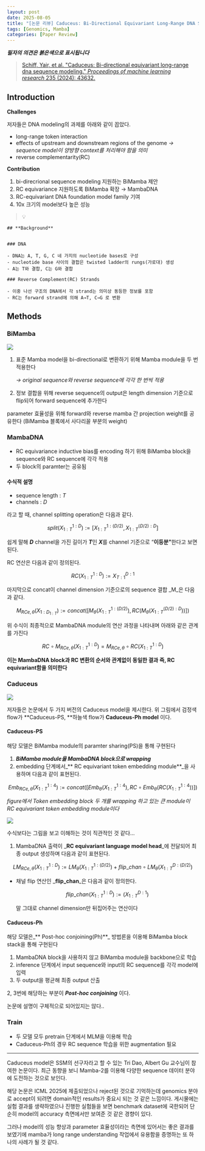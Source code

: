 ```yaml
---
layout: post
date: 2025-08-05
title: "[논문 리뷰] Caduceus: Bi-Directional Equivariant Long-Range DNA Sequence Modeling"
tags: [Genomics, Mamba]
categories: [Paper Review]
---
```


<span class="notion-red">_**필자의 의견은 붉은색으로 표시됩니다**_</span>


> [Schiff, Yair, et al. "Caduceus: Bi-directional equivariant long-range dna sequence modeling." ](https://pmc.ncbi.nlm.nih.gov/articles/PMC12189541/)[_Proceedings of machine learning research_](https://pmc.ncbi.nlm.nih.gov/articles/PMC12189541/)[ 235 (2024): 43632.](https://pmc.ncbi.nlm.nih.gov/articles/PMC12189541/)



## Introduction


**Challenges**


저자들은 DNA modeling의 과제를 아래와 같이 꼽았다.

- long-range token interaction
- effects of upstream and downstream regions of the genome 
_→ sequence model이 양방향 context를 처리해야 함을 의미_
- reverse complementarity(RC)

**Contribution**

1. bi-direcrional sequence modeling 지원하는 BiMamba 제안
1. RC equivariance 지원하도록 BiMamba 확장 → MambaDNA
1. RC-equivariant DNA foundation model family 기여
1. 10x 크기의 model보다 높은 성능

> 💡 


	## **Background**


	### DNA

	- DNA는 A, T, G, C 네 가지의 nucleotide bases로 구성
	- nucleotide base 사이의 결합은 twisted ladder의 rungs(가로대) 생성
	- A는 T와 결합, C는 G와 결합

	### Reverse Complement(RC) Strands

	- 이중 나선 구조의 DNA에서 각 strand는 의미상 동등한 정보를 포함
	- RC는 forward strand에 의해 A→T, C→G 로 변환


## Methods



### BiMamba


![](https://prod-files-secure.s3.us-west-2.amazonaws.com/542b861c-36a8-4051-84e5-8804b6728dba/2c247d59-7815-4980-99f0-8f0d21f445a7/image.png?X-Amz-Algorithm=AWS4-HMAC-SHA256&X-Amz-Content-Sha256=UNSIGNED-PAYLOAD&X-Amz-Credential=ASIAZI2LB466UI6G2LSJ%2F20251010%2Fus-west-2%2Fs3%2Faws4_request&X-Amz-Date=20251010T230055Z&X-Amz-Expires=3600&X-Amz-Security-Token=IQoJb3JpZ2luX2VjEF8aCXVzLXdlc3QtMiJIMEYCIQCOnElkhNe5%2B1j8b4f2uAkiRLpAeUgZ0JVn6UzPB5zhWQIhAIrtFfe7SHBYS3od0PfxDV1oQfgNO8MisXqc180YVLvdKogECPj%2F%2F%2F%2F%2F%2F%2F%2F%2F%2FwEQABoMNjM3NDIzMTgzODA1Igwv4VuulfLPLBLbMc8q3APBj3YeBlld7GiQDvWLeYYCzcwrXAjakV66pgAeXMjCn6RuGe%2BtTy%2FQR7SJJfXn8SkMaSdXhlD6NZxRosarfqqd6UZm5hyxH3WbT%2F8HKjWxyg4LsxCOBVyx1duMxa%2FQ8LIZ%2BgAZ1eaqdEIhIti5B8cCQVwWy73OahkbaJbt82PQs0lLQA7nZJUl6YLoAO5ku4AE8S0P8rOQiw8d2ggJNIe4mgwfvFlRaG3oVp1JBbtNT28szGQaYxUrcBMk5k8QlAolkNzjwFdcqQkssai6q3tFwB0Xk%2FmmWDaD1o6JimHu7xoU7AOwOnvRk2gRklNV8FGwNoBqlXWux1%2F4tnXnvRl%2BklTFG%2F94TL10wxGNggosVOyhRWAgVAKT2zdy%2Fv5smE7hp5kKc7XDPzZhMNwDYCUskgokkO6mGjtWNTc6HQM8UTMCmX6QFMXgJVDMCsA1koEQgmXlzVJTO78BR%2F5Io1ZXP16jQZIk4CU1ltHAewNXphF1emKBi2hi7LgG3nZUzEB0Pon%2B%2F7xrrsoKOC%2FGq5o7QY%2BlEmanoCBI6g9AFDaH9Nov3HQoNKwh1mjEvE7p23Qr7I7iQ0mLSJjSg%2BJeb4T5LhCDfM9ESqHjib%2BqDgYxhf8%2BlWY6hPnOOgvn5zDpn6bHBjqkAaQ5P62cgeN5HZmP6%2B28yC7SuwbyP%2B%2FY4t1kTSLLV0T7c1nJx%2BA%2F6eaa5cVCnpLT7WOL6HkVDd%2FOF%2BGvTpfl6Dyrfrz05QeMpUvi5jfqAOr2O86%2B0v4fLdvVhctcx%2Fgsm9YpK6DG5AUXhIklYVggxItGoVlNEXv75l%2B4VX5Jd3OjsG0Uw%2BVj1ZrFoa3I9OMlYxovXW9MHg9hXzdQWVvpMqsrR42T&X-Amz-Signature=d555d98ac5e6a821bf92d2ae4213d36f7ed07948d86052f8a16bef9ffc992585&X-Amz-SignedHeaders=host&x-amz-checksum-mode=ENABLED&x-id=GetObject)

1. 표준 Mamba model을 bi-directional로 변환하기 위해 Mamba module을 두 번 적용한다

	_→ original sequence와 reverse sequence에 각각 한 번씩 적용_

1. 정보 결합을 위해 reverse sequence의 output은 length dimension 기준으로 flip되어 forward sequence에 추가한다

parameter 효율성을 위해 forward와 reverse mamba 간 projection weight를 공유한다 (BiMamba 블록에서 사다리꼴 부분의 weight)



### MambaDNA

- RC equivariance inductive bias를 encoding 하기 위해 BiMamba block을 sequence와 RC sequence에 각각 적용
- 두 block의 paramter는 공유됨


#### 수식적 설명

- sequence length : _T_
- channels : _D_

라고 할 때,  channel splitting operation은 다음과 같다.


$$
split(X^{1:D}_{1:T}):=[X^{1:(D/2)}_{1:T},X^{(D/2):D}_{1:T}]
$$


<span class="notion-red">쉽게 말해 </span><span class="notion-red">_**D**_</span><span class="notion-red"> channel을 가진 길이가 </span><span class="notion-red">_**T**_</span><span class="notion-red">인 </span><span class="notion-red">_**X**_</span><span class="notion-red">를 channel 기준으로 “</span><span class="notion-red">**이등분”**</span><span class="notion-red">한다고 보면 된다.</span>


RC 연산은 다음과 같이 정의된다.


$$
RC(X^{1:D}_{1:T}):=X^{D:1}_{T:1}
$$


마지막으로 concat이 channel dimension 기준으로의 sequence 결합 _M_은 다음과 같다.


$$
M_{RCe,\theta}(X_{1:D_{1:T}}):=concat([M_{\theta}(X^{1:(D/2)}_{1:T}),RC(M_{\theta}(X^{(D/2):D}_{1:T}))])
$$


위 수식이 최종적으로 MambaDNA module의 연산 과정을 나타내며 아래와 같은 관계를 가진다


$$
RC\circ M_{RCe,\theta}(X^{1:D}_{1:T}) = M_{RCe,\theta} \circ RC(X^{1:D}_{1:T})
$$


**이는 MambaDNA block과 RC 변환의 순서와 관계없이 동일한 결과 즉, RC equivariant함을 의미한다**



### Caduceus


![](https://prod-files-secure.s3.us-west-2.amazonaws.com/542b861c-36a8-4051-84e5-8804b6728dba/f94a60d7-8145-473b-aef9-7c68d3ec604a/image.png?X-Amz-Algorithm=AWS4-HMAC-SHA256&X-Amz-Content-Sha256=UNSIGNED-PAYLOAD&X-Amz-Credential=ASIAZI2LB466UI6G2LSJ%2F20251010%2Fus-west-2%2Fs3%2Faws4_request&X-Amz-Date=20251010T230055Z&X-Amz-Expires=3600&X-Amz-Security-Token=IQoJb3JpZ2luX2VjEF8aCXVzLXdlc3QtMiJIMEYCIQCOnElkhNe5%2B1j8b4f2uAkiRLpAeUgZ0JVn6UzPB5zhWQIhAIrtFfe7SHBYS3od0PfxDV1oQfgNO8MisXqc180YVLvdKogECPj%2F%2F%2F%2F%2F%2F%2F%2F%2F%2FwEQABoMNjM3NDIzMTgzODA1Igwv4VuulfLPLBLbMc8q3APBj3YeBlld7GiQDvWLeYYCzcwrXAjakV66pgAeXMjCn6RuGe%2BtTy%2FQR7SJJfXn8SkMaSdXhlD6NZxRosarfqqd6UZm5hyxH3WbT%2F8HKjWxyg4LsxCOBVyx1duMxa%2FQ8LIZ%2BgAZ1eaqdEIhIti5B8cCQVwWy73OahkbaJbt82PQs0lLQA7nZJUl6YLoAO5ku4AE8S0P8rOQiw8d2ggJNIe4mgwfvFlRaG3oVp1JBbtNT28szGQaYxUrcBMk5k8QlAolkNzjwFdcqQkssai6q3tFwB0Xk%2FmmWDaD1o6JimHu7xoU7AOwOnvRk2gRklNV8FGwNoBqlXWux1%2F4tnXnvRl%2BklTFG%2F94TL10wxGNggosVOyhRWAgVAKT2zdy%2Fv5smE7hp5kKc7XDPzZhMNwDYCUskgokkO6mGjtWNTc6HQM8UTMCmX6QFMXgJVDMCsA1koEQgmXlzVJTO78BR%2F5Io1ZXP16jQZIk4CU1ltHAewNXphF1emKBi2hi7LgG3nZUzEB0Pon%2B%2F7xrrsoKOC%2FGq5o7QY%2BlEmanoCBI6g9AFDaH9Nov3HQoNKwh1mjEvE7p23Qr7I7iQ0mLSJjSg%2BJeb4T5LhCDfM9ESqHjib%2BqDgYxhf8%2BlWY6hPnOOgvn5zDpn6bHBjqkAaQ5P62cgeN5HZmP6%2B28yC7SuwbyP%2B%2FY4t1kTSLLV0T7c1nJx%2BA%2F6eaa5cVCnpLT7WOL6HkVDd%2FOF%2BGvTpfl6Dyrfrz05QeMpUvi5jfqAOr2O86%2B0v4fLdvVhctcx%2Fgsm9YpK6DG5AUXhIklYVggxItGoVlNEXv75l%2B4VX5Jd3OjsG0Uw%2BVj1ZrFoa3I9OMlYxovXW9MHg9hXzdQWVvpMqsrR42T&X-Amz-Signature=6b7cba61b1f09bf3583087821c4530d4e4d5c3b153bfef219b43c4e01e931246&X-Amz-SignedHeaders=host&x-amz-checksum-mode=ENABLED&x-id=GetObject)


저자들은 논문에서 두 가지 버전의 Caduceus model을 제시한다. 위 그림에서 검정색 flow가 **Caduceus-PS, **하늘색 flow가 **Caduceus-Ph model** 이다.



#### Caduceus-PS


해당 모델은 BiMamba module의 paramter sharing(PS)을 통해 구현된다

1. _**BiMamba module을 MambaDNA block으로 wrapping**_
1. embedding 단계에서_** RC equivariant token embedding module**_을 사용하며 다음과 같이 표현된다.

$$
Emb_{RCe,\theta}(X^{1:4}_{1:T}):=concat([Emb_{\theta}(X^{1:4}_{1:T}),RC \circ Emb_{\theta}(RC(X^{1:4}_{1:T}))])
$$


_figure에서 Token embedding block 두 개를 wrapping 하고 있는 큰 module이 RC equivariant token embedding module이다_


![](https://prod-files-secure.s3.us-west-2.amazonaws.com/542b861c-36a8-4051-84e5-8804b6728dba/b175e4da-71eb-4e91-8c23-a06dabe673c9/image.png?X-Amz-Algorithm=AWS4-HMAC-SHA256&X-Amz-Content-Sha256=UNSIGNED-PAYLOAD&X-Amz-Credential=ASIAZI2LB466UI6G2LSJ%2F20251010%2Fus-west-2%2Fs3%2Faws4_request&X-Amz-Date=20251010T230056Z&X-Amz-Expires=3600&X-Amz-Security-Token=IQoJb3JpZ2luX2VjEF8aCXVzLXdlc3QtMiJIMEYCIQCOnElkhNe5%2B1j8b4f2uAkiRLpAeUgZ0JVn6UzPB5zhWQIhAIrtFfe7SHBYS3od0PfxDV1oQfgNO8MisXqc180YVLvdKogECPj%2F%2F%2F%2F%2F%2F%2F%2F%2F%2FwEQABoMNjM3NDIzMTgzODA1Igwv4VuulfLPLBLbMc8q3APBj3YeBlld7GiQDvWLeYYCzcwrXAjakV66pgAeXMjCn6RuGe%2BtTy%2FQR7SJJfXn8SkMaSdXhlD6NZxRosarfqqd6UZm5hyxH3WbT%2F8HKjWxyg4LsxCOBVyx1duMxa%2FQ8LIZ%2BgAZ1eaqdEIhIti5B8cCQVwWy73OahkbaJbt82PQs0lLQA7nZJUl6YLoAO5ku4AE8S0P8rOQiw8d2ggJNIe4mgwfvFlRaG3oVp1JBbtNT28szGQaYxUrcBMk5k8QlAolkNzjwFdcqQkssai6q3tFwB0Xk%2FmmWDaD1o6JimHu7xoU7AOwOnvRk2gRklNV8FGwNoBqlXWux1%2F4tnXnvRl%2BklTFG%2F94TL10wxGNggosVOyhRWAgVAKT2zdy%2Fv5smE7hp5kKc7XDPzZhMNwDYCUskgokkO6mGjtWNTc6HQM8UTMCmX6QFMXgJVDMCsA1koEQgmXlzVJTO78BR%2F5Io1ZXP16jQZIk4CU1ltHAewNXphF1emKBi2hi7LgG3nZUzEB0Pon%2B%2F7xrrsoKOC%2FGq5o7QY%2BlEmanoCBI6g9AFDaH9Nov3HQoNKwh1mjEvE7p23Qr7I7iQ0mLSJjSg%2BJeb4T5LhCDfM9ESqHjib%2BqDgYxhf8%2BlWY6hPnOOgvn5zDpn6bHBjqkAaQ5P62cgeN5HZmP6%2B28yC7SuwbyP%2B%2FY4t1kTSLLV0T7c1nJx%2BA%2F6eaa5cVCnpLT7WOL6HkVDd%2FOF%2BGvTpfl6Dyrfrz05QeMpUvi5jfqAOr2O86%2B0v4fLdvVhctcx%2Fgsm9YpK6DG5AUXhIklYVggxItGoVlNEXv75l%2B4VX5Jd3OjsG0Uw%2BVj1ZrFoa3I9OMlYxovXW9MHg9hXzdQWVvpMqsrR42T&X-Amz-Signature=5bafc7d1b32b5e6d64e4b859d890722a099176dcf658b7464262094e34440e23&X-Amz-SignedHeaders=host&x-amz-checksum-mode=ENABLED&x-id=GetObject)


<span class="notion-red">수식보다는 그림을 보고 이해하는 것이 직관적인 것 같다…</span>

1. MambaDNA 출력이 _**RC equivariant language model head**_에 전달되어 최종 output 생성하며 다음과 같이 표현된다.

$$
LM_{RCe,\theta}(X^{1:D}_{1:T}):= LM_{\theta}(X^{1:(D/2)}_{1:T})+flip\_chan\circ LM_{\theta}(X^{D:(D/2)}_{1:T})
$$

- 채널 flip 연산인 _**flip\_chan**_은 다음과 같이 정의한다.

	$$
	flip\_chan(X^{1:D}_{1:T}):=(X^{D:1}_{1:T})
	$$


	말 그대로 channel dimension만 뒤집어주는 연산이다



#### Caduceus-Ph


해당 모델은_** Post-hoc conjoining(Ph)**_ 방법론을 이용해 BiMamba block stack을 통해 구현된다

1. MambaDNA block을 사용하지 않고 BiMamba module을 backbone으로 학습
1. inference 단계에서 input sequence와 input의 RC sequence를 각각 model에 입력
1. 두 output을 평균해 최종 output 산출

2, 3번에 해당하는 부분이 _**Post-hoc conjoining**_ 이다.


<span class="notion-red">논문에 설명이 구체적으로 되어있지는 않다..</span>



### Train

- 두 모델 모두 pretrain 단계에서 MLM을 이용해 학습
- Caduceus-Ph의 경우 RC sequence 학습을 위한 augmentation 필요

---


<span class="notion-red">Caduceus model은 SSM의 선구자라고 할 수 있는 Tri Dao, Albert Gu 교수님이 참여한 논문이다. 최근 동향을 보니 Mamba-2를 이용해 다양한 sequence 데이터 분야에 도전하는 것으로 보인다.</span>


<span class="notion-red">해당 논문은 ICML 2025에 제출되었으나 reject된 것으로 기억하는데 genomics 분야로 accept이 되려면 domain적인 results가 중요시 되는 것 같은 느낌이다. 게시물에는 실험 결과를 생략하였으나 진행한 실험들을 보면 benchmark dataset에 국한되어 단순히 model의 accuracy 측면에서만 보여준 것 같은 경향이 있다.</span>


<span class="notion-red">그러나 model의 성능 향상과 parameter 효율성이라는 측면에 있어서는 좋은 결과를 보였기에 mamba가 long range understanding 작업에서 유용함을 증명하는 또 하나의 사례가 될 것 같다.</span>

